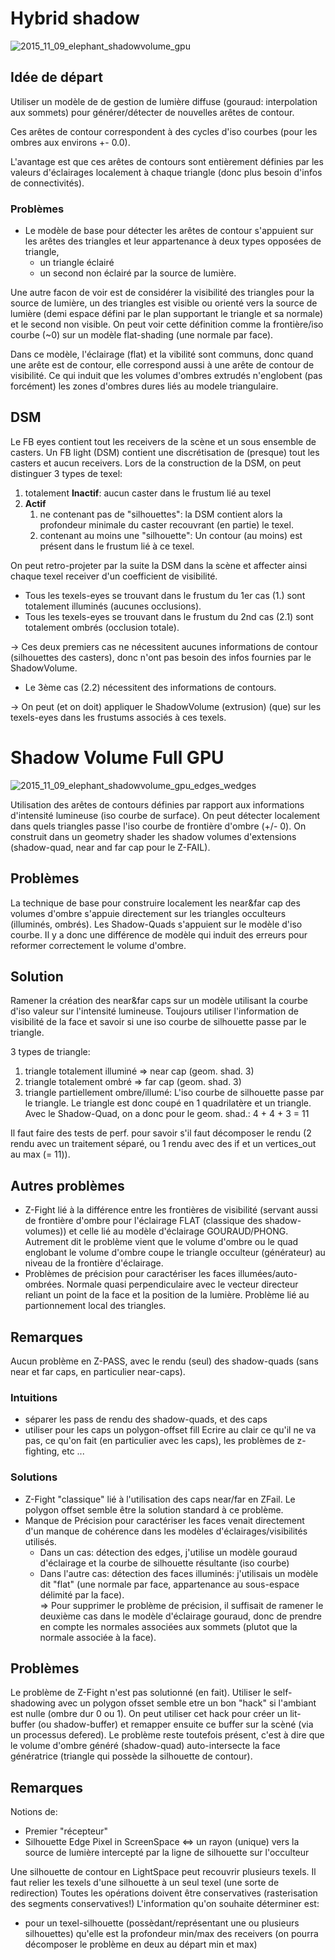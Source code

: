 # Hybrid shadow
![2015_11_09_elephant_shadowvolume_gpu](/screenshots/2015_11_09_elephant_shadowvolume_gpu.png)
## Idée de départ
Utiliser un modèle de de gestion de lumière diffuse (gouraud: interpolation aux sommets) pour générer/détecter de nouvelles arêtes de contour.

Ces arêtes de contour correspondent à des cycles d'iso courbes (pour les ombres aux environs +- 0.0).

L'avantage est que ces arêtes de contours sont entièrement définies par les valeurs d'éclairages localement à chaque triangle (donc plus besoin d'infos de connectivités).

### Problèmes
- Le modèle de base pour détecter les arêtes de contour s'appuient sur les arêtes des triangles et leur appartenance à deux types opposées de triangle,
	- un triangle éclairé
	- un second non éclairé par la source de lumière.

Une autre facon de voir est de considérer la visibilité des triangles pour la source de lumière, un des triangles est visible ou orienté vers la source de lumière (demi espace défini par le plan supportant le triangle et sa normale) et le second non visible.
On peut voir cette définition comme la frontière/iso courbe (~0) sur un modèle flat-shading (une normale par face).

Dans ce modèle, l'éclairage (flat) et la vibilité sont communs, donc quand une arête est de contour, elle correspond aussi à une arête de contour de visibilité.
Ce qui induit que les volumes d'ombres extrudés n'englobent (pas forcément) les zones d'ombres dures liés au modele triangulaire.

## DSM
Le FB eyes contient tout les receivers de la scène et un sous ensemble de casters.
Un FB light (DSM) contient une discrétisation de (presque) tout les casters et aucun receivers.
Lors de la construction de la DSM, on peut distinguer 3 types de texel:
1. totalement **Inactif**: aucun caster dans le frustum lié au texel
2. **Actif**
	1. ne contenant pas de "silhouettes": la DSM contient alors la profondeur minimale du caster recouvrant (en partie) le texel.
	2. contenant au moins une "silhouette": Un contour (au moins) est présent dans le frustum lié à ce texel.

On peut retro-projeter par la suite la DSM dans la scène et affecter ainsi chaque texel receiver d'un coefficient de visibilité.
- Tous les texels-eyes se trouvant dans le frustum du 1er cas (1.) sont totalement illuminés (aucunes occlusions).
- Tous les texels-eyes se trouvant dans le frustum du 2nd cas (2.1) sont totalement ombrés (occlusion totale).

-> Ces deux premiers cas ne nécessitent aucunes informations de contour (silhouettes des casters), donc n'ont pas besoin des infos fournies par le ShadowVolume.

- Le 3ème cas (2.2) nécessitent des informations de contours.

-> On peut (et on doit) appliquer le ShadowVolume (extrusion) (que) sur les texels-eyes dans les frustums associés à ces texels.


# Shadow Volume Full GPU
![2015_11_09_elephant_shadowvolume_gpu_edges_wedges](/screenshots/2015_11_09_elephant_shadowvolume_gpu_edges_wedges.png)

Utilisation des arêtes de contours définies par rapport aux informations d'intensité lumineuse (iso courbe de surface).
On peut détecter localement dans quels triangles passe l'iso courbe de frontière d'ombre (+/- 0).
On construit dans un geometry shader les shadow volumes d'extensions (shadow-quad, near and far cap pour le Z-FAIL).

## Problèmes
La technique de base pour construire localement les near&far cap des volumes d'ombre s'appuie directement sur les triangles occulteurs (illuminés, ombrés).
Les Shadow-Quads s'appuient sur le modèle d'iso courbe.
Il y a donc une différence de modèle qui induit des erreurs pour reformer correctement le volume d'ombre.

## Solution
Ramener la création des near&far caps sur un modèle utilisant la courbe d'iso valeur sur l'intensité lumineuse.
Toujours utiliser l'information de visibilité de la face et savoir si une iso courbe de silhouette passe par le triangle.

3 types de triangle:
  1. triangle totalement illuminé    => near cap (geom. shad. 3)
  2. triangle totalement ombré       => far cap (geom. shad. 3)
  3. triangle partiellement ombre/illumé: L'iso courbe de silhouette passe par le triangle. Le triangle est donc coupé en 1 quadrilatère et un triangle. Avec le Shadow-Quad, on a donc pour le geom. shad.: 4 + 4 + 3 = 11

Il faut faire des tests de perf. pour savoir s'il faut décomposer le rendu (2 rendu avec un traitement séparé, ou 1 rendu avec des if et un vertices_out au max (= 11)).

## Autres problèmes
- Z-Fight lié à la différence entre les frontières de visibilité (servant aussi de frontière d'ombre pour l'éclairage FLAT (classique des shadow-volumes)) et celle lié au modèle d'éclairage GOURAUD/PHONG. Autrement dit le problème vient que le volume d'ombre ou le quad englobant le volume d'ombre coupe le triangle occulteur (générateur) au niveau de la frontière d'éclairage.
- Problèmes de précision pour caractériser les faces illumées/auto-ombrées. Normale quasi perpendiculaire avec le vecteur directeur reliant un point de la face et la position de la lumière. Problème lié au partionnement local des triangles.

## Remarques
Aucun problème en Z-PASS, avec le rendu (seul) des shadow-quads (sans near et far caps, en particulier near-caps).

### Intuitions
- séparer les pass de rendu des shadow-quads, et des caps
- utiliser pour les caps un polygon-offset fill
Ecrire au clair ce qu'il ne va pas, ce qu'on fait (en particulier avec les caps), les problèmes de z-fighting, etc ...

### Solutions
- Z-Fight "classique" lié à l'utilisation des caps near/far en ZFail. Le polygon offset semble être la solution standard à ce problème.
- Manque de Précision pour caractériser les faces venait directement d'un manque de cohérence dans les modèles d'éclairages/visibilités utilisés.  
	- Dans un cas: détection des edges, j'utilise un modèle gouraud d'éclairage et la courbe de silhouette résultante (iso courbe)
	- Dans l'autre cas: détection des faces illuminés: j'utilisais un modèle dit "flat" (une normale par face, appartenance au sous-espace délimité par la face).  
=> Pour supprimer le problème de précision, il suffisait de ramener le deuxième cas dans le modèle d'éclairage gouraud, donc de prendre en compte les normales associées aux sommets (plutot que la normale associée à la face).

## Problèmes

Le problème de Z-Fight n'est pas solutionné (en fait).
Utiliser le self-shadowing avec un polygon ofsset semble etre un bon "hack" si l'ambiant est nulle (ombre dur 0 ou 1).
On peut utiliser cet hack pour créer un lit-buffer (ou shadow-buffer) et remapper ensuite ce buffer sur la scèné (via un processus defered).
Le problème reste toutefois présent, c'est à dire que le volume d'ombre généré (shadow-quad) auto-intersecte la face génératrice (triangle qui possède la silhouette de contour).

## Remarques
Notions de:
  - Premier "récepteur"
  - Silhouette Edge Pixel in ScreenSpace <=> un rayon (unique) vers la source de lumière intercepté par la ligne de silhouette sur l'occulteur

Une silhouette de contour en LightSpace peut recouvrir plusieurs texels.
Il faut relier les texels d'une silhouette à un seul texel (une sorte de redirection)
Toutes les opérations doivent être conservatives (rasterisation des segments conservatives!)
L'information qu'on souhaite déterminer est:
  - pour un texel-silhouette (possèdant/représentant une ou plusieurs silhouettes) qu'elle est la profondeur min/max des receivers (on pourra décomposer le problème en deux au départ min et max)
